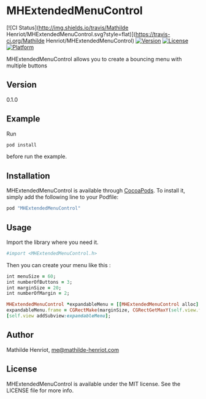 # MHExtendedMenuControl

[![CI Status](http://img.shields.io/travis/Mathilde Henriot/MHExtendedMenuControl.svg?style=flat)](https://travis-ci.org/Mathilde Henriot/MHExtendedMenuControl)
[![Version](https://img.shields.io/cocoapods/v/MHExtendedMenuControl.svg?style=flat)](http://cocoapods.org/pods/MHExtendedMenuControl)
[![License](https://img.shields.io/cocoapods/l/MHExtendedMenuControl.svg?style=flat)](http://cocoapods.org/pods/MHExtendedMenuControl)
[![Platform](https://img.shields.io/cocoapods/p/MHExtendedMenuControl.svg?style=flat)](http://cocoapods.org/pods/MHExtendedMenuControl)

MHExtendedMenuControl allows you to create a bouncing menu with multiple buttons

## Version

0.1.0

## Example

Run 
```ruby
pod install 
```
before run the example.

## Installation

MHExtendedMenuControl is available through [CocoaPods](http://cocoapods.org). To install
it, simply add the following line to your Podfile:

```ruby
pod "MHExtendedMenuControl"
```

## Usage

Import the library where you need it.
```ruby
#import <MHExtendedMenuControl.h>
```

Then you can create your menu like this :
```ruby
int menuSize = 60;
int numberOfButtons = 3;
int marginSize = 20;
int numberOfMargin = 2;

MHExtendedMenuControl *expandableMenu = [[MHExtendedMenuControl alloc] initWith:numberOfButtons buttonsWithImages:@[[UIImage imageNamed:@"Avengers-Black-Widow-icon"], [UIImage imageNamed:@"Avengers-Hawkeye-icon"], [UIImage imageNamed:@"Hopstarter-Superhero-Avatar-Avengers-Nick-Fury"]]  animation:MHExtendedMenuAnimationRight andDelegate:self];
expandableMenu.frame = CGRectMake(marginSize, CGRectGetMaxY(self.view.frame)-menuSize-marginSize, menuSize*numberOfButtons+marginSize*numberOfMargin, menuSize);
[self.view addSubview:expandableMenu];

```


## Author

Mathilde Henriot, me@mathilde-henriot.com

## License

MHExtendedMenuControl is available under the MIT license. See the LICENSE file for more info.
